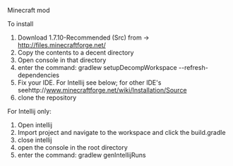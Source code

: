 Minecraft mod


To install  

1. Download 1.7.10-Recommended (Src) from -> http://files.minecraftforge.net/
2. Copy the contents to a decent directory
3. Open console in that directory
4. enter the command: gradlew setupDecompWorkspace --refresh-dependencies
5. Fix your IDE. For Intellij see below; for other IDE's seehttp://www.minecraftforge.net/wiki/Installation/Source
6. clone the repository


For Intellij only:

1. Open intellij
2. Import project and navigate to the workspace and click the build.gradle
3. close intellij
4. open the console in the root directory
5. enter the command: gradlew genIntellijRuns